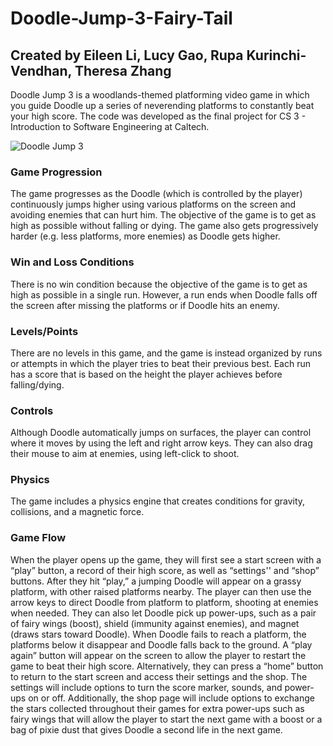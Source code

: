 # Doodle-Jump-3-Fairy-Tail

## Created by Eileen Li, Lucy Gao, Rupa Kurinchi-Vendhan, Theresa Zhang

Doodle Jump 3 is a woodlands-themed platforming video game in which you guide Doodle up a series of neverending platforms to constantly beat your high score. The code was developed as the final project for CS 3 - Introduction to Software Engineering at Caltech. 

![Doodle Jump 3](https://user-images.githubusercontent.com/68130818/147496291-7cdb2e99-05ef-4494-89d2-070691f9beca.png)

### Game Progression
The game progresses as the Doodle (which is controlled by the player) continuously jumps higher using various platforms on the screen and avoiding enemies that can hurt him. The objective of the game is to get as high as possible without falling or dying. The game also gets progressively harder (e.g. less platforms, more enemies) as Doodle gets higher.
### Win and Loss Conditions
There is no win condition because the objective of the game is to get as high as possible in a single run. However, a run ends when Doodle falls off the screen after missing the platforms or if Doodle hits an enemy.
### Levels/Points
There are no levels in this game, and the game is instead organized by runs or attempts in which the player tries to beat their previous best. Each run has a score that is based on the height the player achieves before falling/dying.
### Controls
Although Doodle automatically jumps on surfaces, the player can control where it moves by using the left and right arrow keys. They can also drag their mouse to aim at enemies, using left-click to shoot.
### Physics
The game includes a physics engine that creates conditions for gravity, collisions, and a magnetic force.
### Game Flow
When the player opens up the game, they will first see a start screen with a “play” button, a record of their high score, as well as “settings'' and “shop” buttons. After they hit “play,” a jumping Doodle will appear on a grassy platform, with other raised platforms nearby. The player can then use the arrow keys to direct Doodle from platform to platform, shooting at enemies when needed. They can also let Doodle pick up power-ups, such as a pair of fairy wings (boost), shield (immunity against enemies), and magnet (draws stars toward Doodle). When Doodle fails to reach a platform, the platforms below it disappear and Doodle falls back to the ground. A “play again” button will appear on the screen to allow the player to restart the game to beat their high score. Alternatively, they can press a “home” button to return to the start screen and access their settings and the shop. The settings will include options to turn the score marker, sounds, and power-ups on or off. Additionally, the shop page will include options to exchange the stars collected throughout their games for extra power-ups such as fairy wings that will allow the player to start the next game with a boost or a bag of pixie dust that gives Doodle a second life in the next game.

